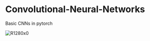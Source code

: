# Convolutional-Neural-Networks
Basic CNNs in pytorch

![R1280x0](https://user-images.githubusercontent.com/55650445/124887962-a064ef00-e010-11eb-85bf-a77102dadd61.png)
